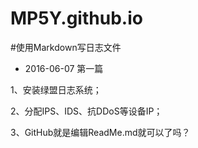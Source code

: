 # MP5Y.github.io
#使用Markdown写日志文件
* 2016-06-07 第一篇

1、安装绿盟日志系统；

2、分配IPS、IDS、抗DDoS等设备IP；

3、GitHub就是编辑ReadMe.md就可以了吗？
